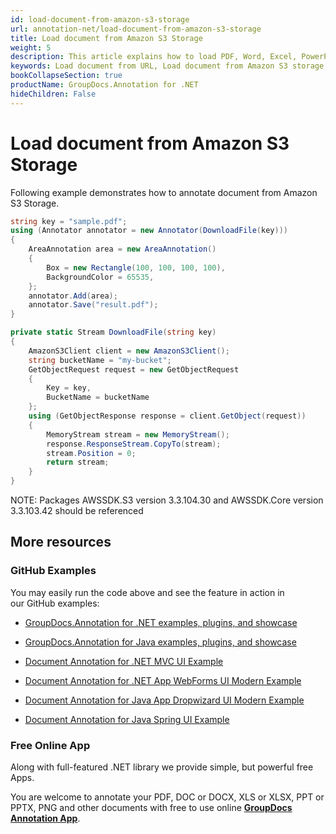 ```yaml
---
id: load-document-from-amazon-s3-storage
url: annotation-net/load-document-from-amazon-s3-storage
title: Load document from Amazon S3 Storage
weight: 5
description: This article explains how to load PDF, Word, Excel, PowerPoint documents from Amazon S3 storage when using GroupDocs.Annotation for .NET.
keywords: Load document from URL, Load document from Amazon S3 storage GroupDocs.Annotation
bookCollapseSection: true
productName: GroupDocs.Annotation for .NET
hideChildren: False
---
```


# Load document from Amazon S3 Storage

Following example demonstrates how to annotate document from Amazon S3 Storage.

```csharp
string key = "sample.pdf";
using (Annotator annotator = new Annotator(DownloadFile(key)))
{
	AreaAnnotation area = new AreaAnnotation()
	{
		Box = new Rectangle(100, 100, 100, 100),
		BackgroundColor = 65535,
	};
	annotator.Add(area);
	annotator.Save("result.pdf");
}

private static Stream DownloadFile(string key)
{
	AmazonS3Client client = new AmazonS3Client();
	string bucketName = "my-bucket";
	GetObjectRequest request = new GetObjectRequest
	{
		Key = key,
		BucketName = bucketName
	};
	using (GetObjectResponse response = client.GetObject(request))
	{
		MemoryStream stream = new MemoryStream();
		response.ResponseStream.CopyTo(stream);
		stream.Position = 0;
		return stream;
	}
}
```

NOTE: Packages AWSSDK.S3 version 3.3.104.30 and AWSSDK.Core version 3.3.103.42 should be referenced

## More resources

### GitHub Examples

You may easily run the code above and see the feature in action in our GitHub examples:

*   [GroupDocs.Annotation for .NET examples, plugins, and showcase](https://github.com/groupdocs-annotation/GroupDocs.Annotation-for-.NET)
    
*   [GroupDocs.Annotation for Java examples, plugins, and showcase](https://github.com/groupdocs-annotation/GroupDocs.Annotation-for-Java)
    
*   [Document Annotation for .NET MVC UI Example](https://github.com/groupdocs-annotation/GroupDocs.Annotation-for-.NET-MVC) 
    
*   [Document Annotation for .NET App WebForms UI Modern Example](https://github.com/groupdocs-annotation/GroupDocs.Annotation-for-.NET-WebForms)
    
*   [Document Annotation for Java App Dropwizard UI Modern Example](https://github.com/groupdocs-annotation/GroupDocs.Annotation-for-Java-Dropwizard)
    
*   [Document Annotation for Java Spring UI Example](https://github.com/groupdocs-annotation/GroupDocs.Annotation-for-Java-Spring)
    

### Free Online App

Along with full-featured .NET library we provide simple, but powerful free Apps.

You are welcome to annotate your PDF, DOC or DOCX, XLS or XLSX, PPT or PPTX, PNG and other documents with free to use online **[GroupDocs Annotation App](https://products.groupdocs.app/annotation)**.
